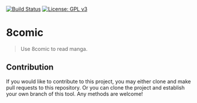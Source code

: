 [![Build Status](https://travis-ci.com/jcs-elpa/8comic.svg?branch=master)](https://travis-ci.com/jcs-elpa/8comic)
[![License: GPL v3](https://img.shields.io/badge/License-GPL%20v3-blue.svg)](https://www.gnu.org/licenses/gpl-3.0)

# 8comic
> Use 8comic to read manga.

## Contribution

If you would like to contribute to this project, you may either
clone and make pull requests to this repository. Or you can
clone the project and establish your own branch of this tool.
Any methods are welcome!
